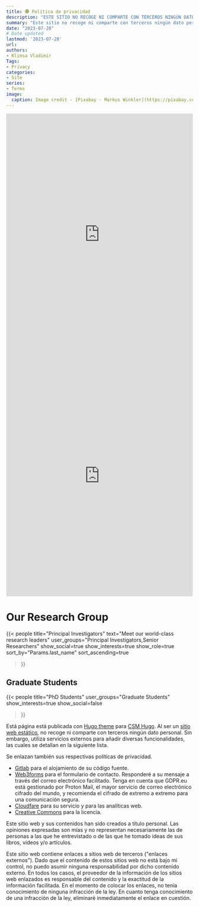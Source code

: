 ```yaml
---
title: 🕵️ Política de privacidad
description: "ESTE SITIO NO RECOGE NI COMPARTE CON TERCEROS NINGÚN DATO PERSONAL."
summary: "Este sitio no recoge ni comparte con terceros ningún dato personal."
date: "2023-07-28"
# Date updated
lastmod: '2023-07-28'
url: 
authors: 
- Klimsa Vladimir
Tags: 
- Privacy
categories: 
- Site
series: 
- Terms
image:
  caption: Image credit - [Pixabay - Markus Winkler](https://pixabay.com/photos/privacy-policy-dsgvo-5243225/)
---
```

<div style="left: 0; width: 100%; height: 0; position: relative; padding-bottom: 129.4118%;"><iframe src="https://docs.google.com/document/d/1dZ38Ohz-wLyBBAuOXlWRyIo9hB-n3NVRtGzzM8VG1es/preview?usp=embed_googleplus" style="top: 0; left: 0; width: 100%; height: 100%; position: absolute; border: 0;" allowfullscreen></iframe></div>


<div style="left: 0; width: 100%; height: 0; position: relative; padding-bottom: 129.4118%;"><iframe src="https://docs.google.com/document/d/1dZ38Ohz-wLyBBAuOXlWRyIo9hB-n3NVRtGzzM8VG1es/preview?usp=embed_googleplus" style="top: 0; left: 0; width: 100%; height: 100%; position: absolute; border: 0;" allowfullscreen></iframe></div>

# Our Research Group

{{< people 
  title="Principal Investigators" 
  text="Meet our world-class research leaders"
  user_groups="Principal Investigators,Senior Researchers"
  show_social=true
  show_interests=true
  show_role=true
  sort_by="Params.last_name"
  sort_ascending=true
>}}

## Graduate Students

{{< people 
  title="PhD Students" 
  user_groups="Graduate Students"
  show_interests=true
  show_social=false
>}}

Está página está publicada con [Hugo theme](https://themes.gohugo.io/) para [CSM Hugo](https://gohugo.io). Al ser un [sitio web estático](https://es.wikipedia.org/wiki/Página_web_estática), no recoge ni comparte con terceros ningún dato personal. Sin embargo, utiliza servicios externos para añadir diversas funcionalidades, las cuales se detallan en la siguiente lista.
 
Se enlazan también sus respectivas políticas de privacidad.

- [<i class="fa-brands fa-gitlab"></i> Gitlab](https://about.gitlab.com/privacy/) para el alojamiento de su código fuente.
- [<i class="fa-solid fa-address-book"></i> Web3forms](https://web3forms.com/privacy) para el formulario de contacto. Responderé a su mensaje a través del correo electrónico facilitado. Tenga en cuenta que GDPR.eu está gestionado por Proton Mail, el mayor servicio de correo electrónico cifrado del mundo, y recomienda el cifrado de extremo a extremo para una comunicación segura.
- [<i class="fa-brands fa-cloudflare"></i> Cloudfare](https://www.cloudflare.com/en-gb/privacypolicy/) para su servicio y para las analíticas web.
- [<i class="fa-brands fa-creative-commons"></i> Creative Commons](https://creativecommons.org/privacy/) para la licencia.

Este sitio web y sus contenidos han sido creados a título personal. Las opiniones expresadas son mías y no representan necesariamente las de personas a las que he entrevistado o de las que he tomado ideas de sus libros, vídeos y/o artículos.

Este sitio web contiene enlaces a sitios web de terceros ("enlaces externos"). Dado que el contenido de estos sitios web no está bajo mi control, no puedo asumir ninguna responsabilidad por dicho contenido externo. En todos los casos, el proveedor de la información de los sitios web enlazados es responsable del contenido y la exactitud de la información facilitada. En el momento de colocar los enlaces, no tenía conocimiento de ninguna infracción de la ley. En cuanto tenga conocimiento de una infracción de la ley, eliminaré inmediatamente el enlace en cuestión.
